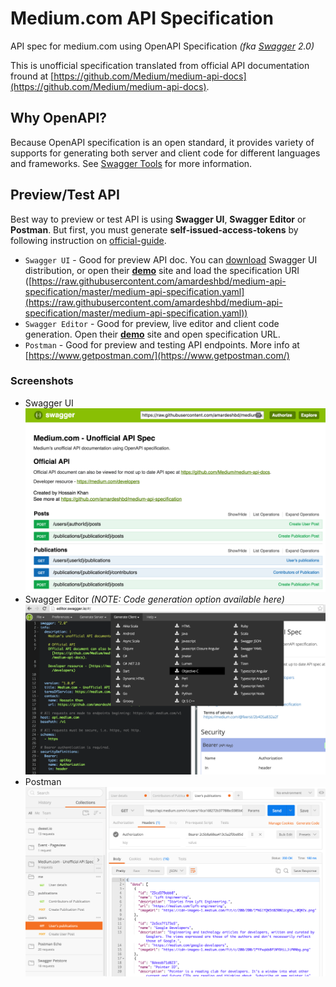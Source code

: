 # Medium.com API Specification
API spec for medium.com using OpenAPI Specification _(fka [Swagger](http://swagger.io/) 2.0)_

This is unofficial specification translated from official API documentation fround at [https://github.com/Medium/medium-api-docs](https://github.com/Medium/medium-api-docs).

## Why OpenAPI?
Because OpenAPI specification is an open standard, it provides variety of supports for generating both server and client code for different languages and frameworks. See [Swagger Tools](http://swagger.io/tools/) for more information.

## Preview/Test API
Best way to preview or test API is using **Swagger UI**, **Swagger Editor** or **Postman**. But first, you must generate **self-issued-access-tokens** by following instruction on [official-guide](https://github.com/Medium/medium-api-docs#22-self-issued-access-tokens).

 * `Swagger UI` - Good for preview API doc. You can [download](https://github.com/swagger-api/swagger-ui) Swagger UI distribution, or open their **[demo](http://petstore.swagger.io/)** site and load the specification URI ([https://raw.githubusercontent.com/amardeshbd/medium-api-specification/master/medium-api-specification.yaml](https://raw.githubusercontent.com/amardeshbd/medium-api-specification/master/medium-api-specification.yaml))
 * `Swagger Editor` - Good for preview, live editor and client code generation. Open their **[demo](http://editor.swagger.io/)** site and open specification URL.
 * `Postman` - Good for preview and testing API endpoints. More info at [https://www.getpostman.com/](https://www.getpostman.com/)

### Screenshots
 * Swagger UI ![Swagger UI](https://github.com/amardeshbd/medium-api-specification/blob/master/resources/screenshot_openapi_swagger-ui.png)
 * Swagger Editor _(NOTE: Code generation option available here)_ ![Swagger Editor](https://github.com/amardeshbd/medium-api-specification/blob/master/resources/screenshot_openapi_swagger-editor.png)
 * Postman ![Postman](https://github.com/amardeshbd/medium-api-specification/blob/master/resources/screenshot_openapi_postman.png)
